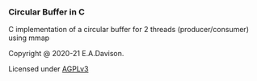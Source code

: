 ### Circular Buffer in C

C implementation of a circular buffer for 2 threads (producer/consumer) using mmap

Copyright @ 2020-21 E.A.Davison.

Licensed under [AGPLv3](https://www.gnu.org/licenses/agpl-3.0.en.html)